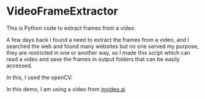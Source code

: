 # VideoFrameExtractor
 This is Python code to extract frames from a video.
 
A few days back I found a need to extract the frames from a video, and I searched the web and found many websites but no one served my purpose, they are restricted in one or another way, so I made this script which can read a video and save the frames in output folders that can be easily accessed.

In this, I used the openCV.

In this demo, I am using a video from [invideo.ai](https://ai.invideo.io/)
